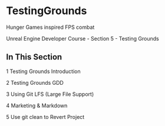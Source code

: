 # TestingGrounds
Hunger Games inspired FPS combat

Unreal Engine Developer Course - Section 5 - Testing Grounds

## In This Section

1 Testing Grounds Introduction

2 Testing Grounds GDD

3 Using Git LFS (Large File Support)

4 Marketing & Markdown

5 Use git clean to Revert Project
